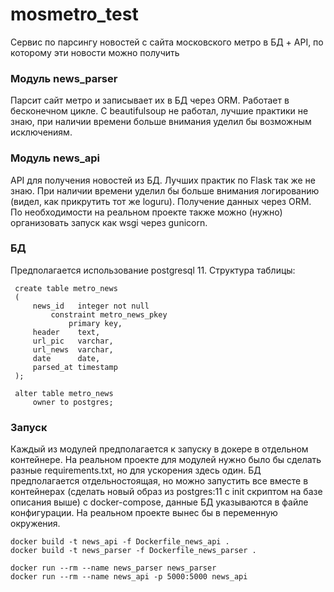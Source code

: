 # mosmetro_test
Сервис по парсингу новостей с сайта московского метро в БД + API, по которому эти новости можно получить

### Модуль news_parser
Парсит сайт метро и записывает их в БД через ORM. Работает в бесконечном цикле. C beautifulsoup не работал, лучшие практики не знаю, при наличии времени больше внимания уделил бы возможным исключениям.

### Модуль news_api
API для получения новостей из БД. Лучших практик по Flask так же не знаю. При наличии времени уделил бы больше внимания логированию (видел, как прикрутить тот же loguru). Получение данных через ORM. По необходимости на реальном проекте также можно (нужно) организовать запуск как wsgi через gunicorn.

### БД
Предполагается использование postgresql 11. Структура таблицы:
```
 create table metro_news
 (
     news_id   integer not null
         constraint metro_news_pkey
             primary key,
     header    text,
     url_pic   varchar,
     url_news  varchar,
     date      date,
     parsed_at timestamp
 );

 alter table metro_news
     owner to postgres;
```

### Запуск
Каждый из модулей предполагается к запуску в докере в отдельном контейнере. На реальном проекте для модулей нужно было бы сделать разные requirements.txt, но для ускорения здесь один. БД предполагается отдельностоящая, но можно запустить все вместе в контейнерах (сделать новый образ из postgres:11 с init скриптом на базе описания выше) с docker-compose, 
данные БД указываются в файле конфигурации. На реальном проекте вынес бы в переменную окружения.

```
docker build -t news_api -f Dockerfile_news_api .
docker build -t news_parser -f Dockerfile_news_parser .

docker run --rm --name news_parser news_parser
docker run --rm --name news_api -p 5000:5000 news_api

```

